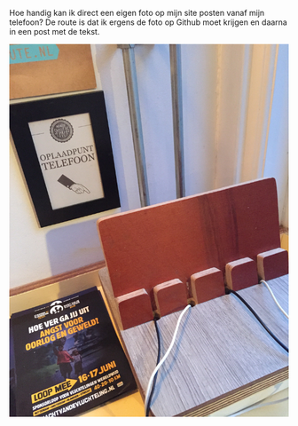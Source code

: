 Hoe handig kan ik direct een eigen foto op mijn site posten vanaf mijn telefoon? De route is dat ik ergens de foto op Github moet krijgen en daarna in een post met de tekst. 

![Image](images/asset.jpg)